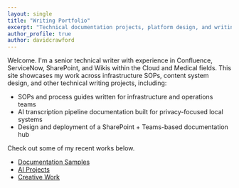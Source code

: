 ```yaml
---
layout: single
title: "Writing Portfolio"
excerpt: "Technical documentation projects, platform design, and writing systems focused on AI, cloud infrastructure, and internal tooling."
author_profile: true
author: davidcrawford
---
```


Welcome. I'm a senior technical writer with experience in Confluence, ServiceNow, SharePoint, and Wikis within the Cloud and Medical fields. This site showcases my work across infrastructure SOPs, content system design, and other technical writing projects, including:
- SOPs and process guides written for infrastructure and operations teams
- AI transcription pipeline documentation built for privacy-focused local systems
- Design and deployment of a SharePoint + Teams-based documentation hub

Check out some of my recent works below.

- [Documentation Samples](/samples/)
- [AI Projects](/projects/)
- [Creative Work](/creative/)
